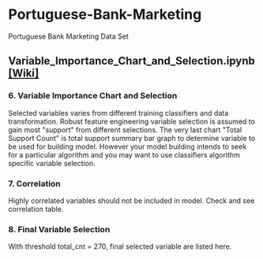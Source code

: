 # Portuguese-Bank-Marketing
Portuguese Bank Marketing Data Set


## Variable_Importance_Chart_and_Selection.ipynb[[Wiki]](https://github.com/akaicomet/Portuguese-Bank-Marketing/wiki/Recursive-Feature-Elimination-and-Cross-validated-selection-(RFEC)-with-sets-of-learning-classifier-and-data-transformation)

### 6. Variable Importance Chart and Selection
Selected variables varies from different training classifiers and data transformation. Robust feature engineering variable selection is assumed to gain most "support" from different selections. The very last chart "Total Support Count" is total support summary bar graph to determine variable to be used for building model. However your model building intends to seek for a particular algorithm and you may want to use classifiers algorithm specific variable selection.         

### 7. Correlation
Highly correlated variables should not be included in model. Check and see correlation table.

### 8. Final Variable Selection
With threshold total_cnt = 270, final selected variable are listed here.   
